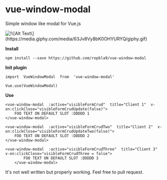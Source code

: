 
# vue-window-modal

Simple window like modal for Vue.js

![`!\[Alt Text\](https://media.giphy.com/media/63Jv8Vy8bK0OHYURYQ/giphy.gif)`](https://media.giphy.com/media/63Jv8Vy8bK0OHYURYQ/giphy.gif)

**Install**

    npm install --save https://github.com/ropbla9/vue-window-modal

**Init plugin**

    import  VueWindowModal  from  'vue-window-modal'
    
    Vue.use(VueWindowModal)

**Use**

    <vue-window-modal  :active="visibleFormCrud"  title="Client 1"  v-on:clickClose="visibleFormCrudUpdate(false)">
	    FOO TEXT ON DEFAULT SLOT :DDDDD 1
    </vue-window-modal>
    
    <vue-window-modal  :active="visibleFormCrudTwo"  title="Client 2"  v-on:clickClose="visibleFormCrudUpdateTwo(false)">
	    FOO TEXT ON DEFAULT SLOT :DDDDD 2
    </vue-window-modal>
    
    <vue-window-modal  :active="visibleFormCrudThree"  title="Client 3"  v-on:clickClose="visibleFormCrudThree = false">
    	    FOO TEXT ON DEFAULT SLOT :DDDDD 3
        </vue-window-modal>

It's not well written but properly working. Feel free to pull request.
